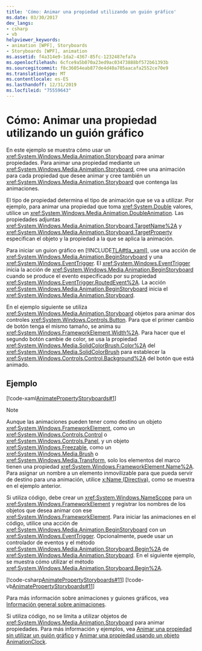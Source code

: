 ```yaml
---
title: 'Cómo: Animar una propiedad utilizando un guión gráfico'
ms.date: 03/30/2017
dev_langs:
- csharp
- vb
helpviewer_keywords:
- animation [WPF], Storyboards
- Storyboards [WPF], animation
ms.assetid: f4a314e9-1da2-4367-85fc-1232487efa7a
ms.openlocfilehash: 6cfce9a5b070a23ed9ac03473888bf572b61393b
ms.sourcegitcommit: f8c36054eab877de4d40a705aacafa2552ce70e9
ms.translationtype: MT
ms.contentlocale: es-ES
ms.lasthandoff: 12/31/2019
ms.locfileid: "75559643"
---
```

# <a name="how-to-animate-a-property-by-using-a-storyboard"></a>Cómo: Animar una propiedad utilizando un guión gráfico
En este ejemplo se muestra cómo usar un <xref:System.Windows.Media.Animation.Storyboard> para animar propiedades. Para animar una propiedad mediante un <xref:System.Windows.Media.Animation.Storyboard>, cree una animación para cada propiedad que desee animar y cree también un <xref:System.Windows.Media.Animation.Storyboard> que contenga las animaciones.  
  
 El tipo de propiedad determina el tipo de animación que se va a utilizar. Por ejemplo, para animar una propiedad que toma <xref:System.Double> valores, utilice un <xref:System.Windows.Media.Animation.DoubleAnimation>. Las propiedades adjuntas <xref:System.Windows.Media.Animation.Storyboard.TargetName%2A> y <xref:System.Windows.Media.Animation.Storyboard.TargetProperty> especifican el objeto y la propiedad a la que se aplica la animación.  
  
 Para iniciar un guion gráfico en [!INCLUDE[TLA#tla_xaml](../../../../includes/tlasharptla-xaml-md.md)], use una acción de <xref:System.Windows.Media.Animation.BeginStoryboard> y una <xref:System.Windows.EventTrigger>. El <xref:System.Windows.EventTrigger> inicia la acción de <xref:System.Windows.Media.Animation.BeginStoryboard> cuando se produce el evento especificado por su propiedad <xref:System.Windows.EventTrigger.RoutedEvent%2A>. La acción <xref:System.Windows.Media.Animation.BeginStoryboard> inicia el <xref:System.Windows.Media.Animation.Storyboard>.  
  
 En el ejemplo siguiente se utiliza <xref:System.Windows.Media.Animation.Storyboard> objetos para animar dos controles <xref:System.Windows.Controls.Button>. Para que el primer cambio de botón tenga el mismo tamaño, se anima su <xref:System.Windows.FrameworkElement.Width%2A>. Para hacer que el segundo botón cambie de color, se usa la propiedad <xref:System.Windows.Media.SolidColorBrush.Color%2A> del <xref:System.Windows.Media.SolidColorBrush> para establecer la <xref:System.Windows.Controls.Control.Background%2A> del botón que está animado.  
  
## <a name="example"></a>Ejemplo  
 [!code-xaml[AnimatePropertyStoryboards#1](~/samples/snippets/xaml/VS_Snippets_Wpf/AnimatePropertyStoryboards/XAML/StoryboardExample.xaml#1)]  
  
> [!NOTE]
> Aunque las animaciones pueden tener como destino un objeto <xref:System.Windows.FrameworkElement>, como un <xref:System.Windows.Controls.Control> o <xref:System.Windows.Controls.Panel>, y un objeto <xref:System.Windows.Freezable>, como un <xref:System.Windows.Media.Brush> o <xref:System.Windows.Media.Transform>, solo los elementos del marco tienen una propiedad <xref:System.Windows.FrameworkElement.Name%2A>. Para asignar un nombre a un elemento inmovilizable para que pueda servir de destino para una animación, utilice [x:Name (Directiva)](../../../desktop-wpf/xaml-services/xname-directive.md), como se muestra en el ejemplo anterior.  
  
 Si utiliza código, debe crear un <xref:System.Windows.NameScope> para un <xref:System.Windows.FrameworkElement> y registrar los nombres de los objetos que desea animar con ese <xref:System.Windows.FrameworkElement>. Para iniciar las animaciones en el código, utilice una acción de <xref:System.Windows.Media.Animation.BeginStoryboard> con un <xref:System.Windows.EventTrigger>. Opcionalmente, puede usar un controlador de eventos y el método <xref:System.Windows.Media.Animation.Storyboard.Begin%2A> de <xref:System.Windows.Media.Animation.Storyboard>. En el siguiente ejemplo, se muestra cómo utilizar el método <xref:System.Windows.Media.Animation.Storyboard.Begin%2A>.  
  
 [!code-csharp[AnimatePropertyStoryboards#11](~/samples/snippets/csharp/VS_Snippets_Wpf/AnimatePropertyStoryboards/CSharp/StoryboardExample.cs#11)]
 [!code-vb[AnimatePropertyStoryboards#11](~/samples/snippets/visualbasic/VS_Snippets_Wpf/AnimatePropertyStoryboards/VisualBasic/StoryboardExample.vb#11)]  
  
 Para más información sobre animaciones y guiones gráficos, vea [Información general sobre animaciones](animation-overview.md).  
  
 Si utiliza código, no se limita a utilizar objetos de <xref:System.Windows.Media.Animation.Storyboard> para animar propiedades. Para más información y ejemplos, vea [Animar una propiedad sin utilizar un guión gráfico](how-to-animate-a-property-without-using-a-storyboard.md) y [Animar una propiedad usando un objeto AnimationClock](how-to-animate-a-property-by-using-an-animationclock.md).
